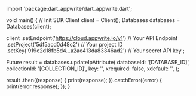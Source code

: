import 'package:dart_appwrite/dart_appwrite.dart';

void main() { // Init SDK
  Client client = Client();
  Databases databases = Databases(client);

  client
    .setEndpoint('https://cloud.appwrite.io/v1') // Your API Endpoint
    .setProject('5df5acd0d48c2') // Your project ID
    .setKey('919c2d18fb5d4...a2ae413da83346ad2') // Your secret API key
  ;

  Future result = databases.updateIpAttribute(
    databaseId: '[DATABASE_ID]',
    collectionId: '[COLLECTION_ID]',
    key: '',
    xrequired: false,
    xdefault: '',
  );

  result
    .then((response) {
      print(response);
    }).catchError((error) {
      print(error.response);
  });
}